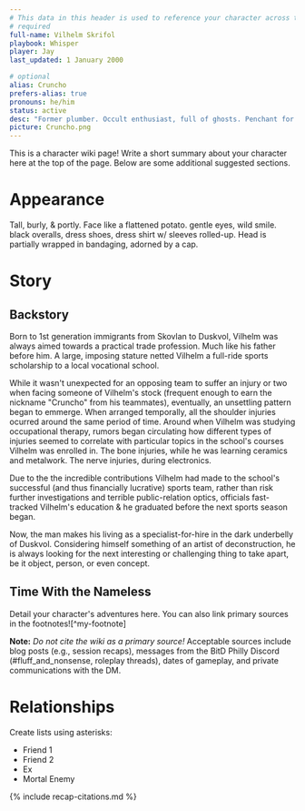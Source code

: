 ```yaml
---
# This data in this header is used to reference your character across the entire website. 
# required
full-name: Vilhelm Skrifol
playbook: Whisper
player: Jay
last_updated: 1 January 2000

# optional
alias: Cruncho
prefers-alias: true
pronouns: he/him
status: active
desc: "Former plumber. Occult enthusiast, full of ghosts. Penchant for demonic pacts. "
picture: Cruncho.png
---
```


This is a character wiki page! Write a short summary about your character here at the top of the page. Below are some additional suggested sections.

# Appearance
Tall, burly, & portly. Face like a flattened potato. gentle eyes, wild smile. black overalls, dress shoes, dress shirt w/ sleeves rolled-up. Head is partially wrapped in bandaging, adorned by a cap.

# Story
## Backstory

Born to 1st generation immigrants from Skovlan to Duskvol, Vilhelm was always aimed towards a practical trade profession. Much like his father before him. A large, imposing stature netted Vilhelm a full-ride sports scholarship to a local vocational school. 

While it wasn't unexpected for an opposing team to suffer an injury or two when facing someone of Vilhelm's stock (frequent enough to earn the nickname "Cruncho" from his teammates), eventually, an unsettling pattern began to emmerge. When arranged temporally, all the shoulder injuries ocurred around the same period of time. Around when Vilhelm was studying occupational therapy, rumors began circulating how different types of injuries seemed to correlate with particular topics in the school's courses Vilhelm was enrolled in. The bone injuries, while he was learning ceramics and metalwork. The nerve injuries, during electronics. 

Due to the the incredible contributions Vilhelm had made to the school's successful (and thus financially lucrative) sports team, rather than risk further investigations and terrible public-relation optics, officials fast-tracked Vilhelm's education & he graduated before the next sports season began. 

Now, the man makes his living as a specialist-for-hire in the dark underbelly of Duskvol. Considering himself something of an artist of deconstruction, he is always looking for the next interesting or challenging thing to take apart, be it object, person, or even concept.

## Time With the Nameless
Detail your character's adventures here. You can also link primary sources in the footnotes![^my-footnote]

**Note:** _Do not cite the wiki as a primary source!_ Acceptable sources include blog posts (e.g., session recaps), messages from the BitD Philly Discord (#fluff_and_nonsense, roleplay threads), dates of gameplay, and private communications with the DM. 

# Relationships
Create lists using asterisks:

* Friend 1
* Friend 2
* Ex
* Mortal Enemy

<!-- Include default citations -->
{% include recap-citations.md %}
<!-- Additional citations -->
[^example-citation]: *Name of source.* <http://link-to-source>